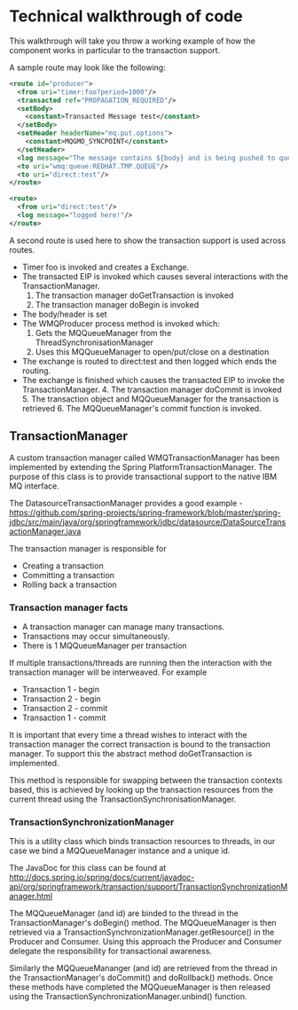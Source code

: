 # Technical walkthrough of code

This walkthrough will take you throw a working example of how the component works in particular to the transaction support.

A sample route may look like the following:

```xml
<route id="producer">
  <from uri="timer:foo?period=1000"/>
  <transacted ref="PROPAGATION_REQUIRED"/>
  <setBody>
    <constant>Transacted Message test</constant>
  </setBody>
  <setHeader headerName="mq.put.options">
    <constant>MQGMO_SYNCPOINT</constant>
  </setHeader>
  <log message="The message contains ${body} and is being pushed to queue"/>
  <to uri="wmq:queue:REDHAT.TMP.QUEUE"/>
  <to uri="direct:test"/>
</route>

<route>
  <from uri="direct:test"/>
  <log message="logged here!"/>
</route>

```
A second route is used here to show the transaction support is used across routes.

* Timer foo is invoked and creates a Exchange.
* The transacted EIP is invoked which causes several interactions with the TransactionManager.
    1. The transaction manager doGetTransaction is invoked
    2. The transaction manager doBegin is invoked
* The body/header is set
* The WMQProducer process method is invoked which:
    1. Gets the MQQueueManager from the ThreadSynchronisationManager
    2. Uses this MQQueueManager to open/put/close on a destination
* The exchange is routed to direct:test and then logged which ends the routing.
* The exchange is finished which causes the transacted EIP to invoke the TransactionManager.
    4. The transaction manager doCommit is invoked
    5. The transaction object and MQQueueManager for the transaction is retrieved
    6. The MQQueueManager's commit function is invoked.
  

## TransactionManager

A custom transaction manager called WMQTransactionManager has been implemented by extending the Spring PlatformTransactionManager. The purpose of this class is to provide transactional support to the native IBM MQ interface.

The DatasourceTransactionManager provides a good example - https://github.com/spring-projects/spring-framework/blob/master/spring-jdbc/src/main/java/org/springframework/jdbc/datasource/DataSourceTransactionManager.java

The transaction manager is responsible for 
* Creating a transaction
* Committing a transaction
* Rolling back a transaction

### Transaction manager facts

* A transaction manager can manage many transactions. 
* Transactions may occur simultaneously.
* There is 1 MQQueueManager per transaction

If multiple transactions/threads are running then the interaction with the transaction manager will be interweaved. 
For example 
* Transaction 1 - begin
* Transaction 2 - begin
* Transaction 2 - commit
* Transaction 1 - commit

It is important that every time a thread wishes to interact with the transaction manager the correct transaction is bound to the transaction manager. To support this the abstract method doGetTransaction is implemented. 

This method is responsible for swapping between the transaction contexts based, this is achieved by looking up the transaction resources from the current thread using the TransactionSynchronisationManager.


### TransactionSynchronizationManager

This is a utility class which binds transaction resources to threads, in our case we bind a MQQueueManager instance and a unique id. 

The JavaDoc for this class can be found at 
http://docs.spring.io/spring/docs/current/javadoc-api/org/springframework/transaction/support/TransactionSynchronizationManager.html

The MQQueueManager (and id) are binded to the thread in the TransactionManager's doBegin() method. The MQQueueManager is then retrieved via a TransactionSynchronizationManager.getResource() in the Producer and Consumer. Using this approach the Producer and Consumer delegate the responsibility for transactional awareness.

Similarly the MQQueueMananger (and id) are retrieved from the thread in the TransactionManager's doCommit() and doRollback() methods. Once these methods have completed the MQQueueManager is then released using the TransactionSynchronizationManager.unbind() function.

